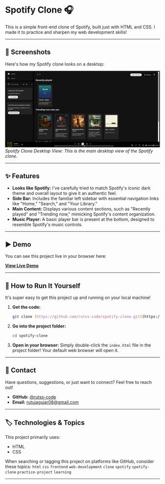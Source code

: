 # Spotify Clone 🎧

This is a simple front-end clone of Spotify, built just with HTML and CSS. I made it to practice and sharpen my web development skills!

---

## 📸 Screenshots

Here's how my Spotify clone looks on a desktop:

![Spotify Clone Desktop View](screenshot.png)
_Spotify Clone Desktop View: This is the main desktop view of the Spotify clone._

---

## ✨ Features

- **Looks like Spotify:** I've carefully tried to match Spotify's iconic dark theme and overall layout to give it an authentic feel.
- **Side Bar:** Includes the familiar left sidebar with essential navigation links like "Home," "Search," and "Your Library."
- **Main Content:** Displays various content sections, such as "Recently played" and "Trending now," mimicking Spotify's content organization.
- **Music Player:** A basic player bar is present at the bottom, designed to resemble Spotify's music controls.

---

## ▶️ Demo

You can see this project live in your browser here:

[**View Live Demo**](https://rutss-code.github.io/spotify-clone/)

---

## 🚀 How to Run It Yourself

It's super easy to get this project up and running on your local machine!

1.  **Get the code:**

    ```bash
    git clone [https://github.com/rutss-code/spotify-clone.git](https://github.com/rutss-code/spotify-clone.git)
    ```

2.  **Go into the project folder:**

    ```bash
    cd spotify-clone
    ```

3.  **Open in your browser:**
    Simply double-click the `index.html` file in the project folder! Your default web browser will open it.

---

## 👋 Contact

Have questions, suggestions, or just want to connect? Feel free to reach out!

- **GitHub:** [@rutss-code](https://github.com/rutss-code)
- **Email:** rutujagujar08@gmail.com

---

## 🏷️ Technologies & Topics

This project primarily uses:

- HTML
- CSS

When searching or tagging this project on platforms like GitHub, consider these topics:
`html` `css` `frontend` `web-development` `clone` `spotify` `spotify-clone` `practice-project` `learning`

---
